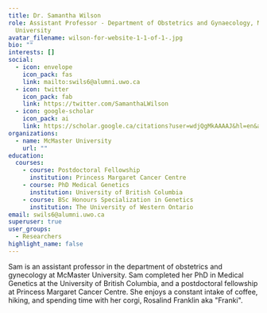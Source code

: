 ```yaml
---
title: Dr. Samantha Wilson
role: Assistant Professor - Department of Obstetrics and Gynaecology, McMaster
  University
avatar_filename: wilson-for-website-1-1-of-1-.jpg
bio: ""
interests: []
social:
  - icon: envelope
    icon_pack: fas
    link: mailto:swils6@alumni.uwo.ca
  - icon: twitter
    icon_pack: fab
    link: https://twitter.com/SamanthaLWilson
  - icon: google-scholar
    icon_pack: ai
    link: https://scholar.google.ca/citations?user=wdjQgMkAAAAJ&hl=en&authuser=1
organizations:
  - name: McMaster University
    url: ""
education:
  courses:
    - course: Postdoctoral Fellowship
      institution: Princess Margaret Cancer Centre
    - course: PhD Medical Genetics
      institution: University of British Columbia
    - course: BSc Honours Specialization in Genetics
      institution: The University of Western Ontario
email: swils6@alumni.uwo.ca
superuser: true
user_groups:
  - Researchers
highlight_name: false
---
```

Sam is an assistant professor in the department of obstetrics and gynecology at McMaster University. Sam completed her PhD in Medical Genetics at the University of British Columbia, and a postdoctoral fellowship at Princess Margaret Cancer Centre. She enjoys a constant intake of coffee, hiking, and spending time with her corgi, Rosalind Franklin aka "Franki".